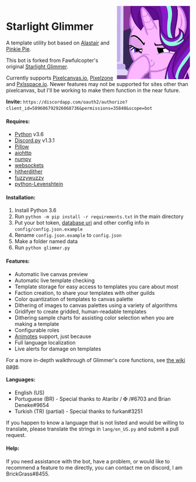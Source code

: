 <img align="right" width="200" height="200" src="avatar.jpg">

# Starlight Glimmer
A template utility bot based on [Alastair](Make-Alastair-Great-Again) and [Pinkie Pie](https://pastebin.com/Tg1p5AnW).

This bot is forked from Fawfulcopter's original [Starlight Glimmer](https://github.com/DiamondIceNS/StarlightGlimmer).

Currently supports [Pixelcanvas.io](https://pixelcanvas.io), [Pixelzone](https://pixelzone.io) and [Pxlsspace.io](https://pxlsspace.io). Newer features may not be supported for sites other than pixelcanvas, but I'll be working to make them function in the near future.

**Invite:** `https://discordapp.com/oauth2/authorize?client_id=589606792926068736&permissions=35840&scope=bot`

#### Requires:
- [Python](https://www.python.org/downloads/release/python-365/) v3.6
- [Discord.py](https://github.com/Rapptz/discord.py/) v1.3.1
- [Pillow](https://pillow.readthedocs.io/en/latest/installation.html)
- [aiohttp](https://aiohttp.readthedocs.io/en/stable/) 
- [numpy](https://www.scipy.org/scipylib/download.html) 
- [websockets](https://pypi.org/project/websockets/)
- [hitherdither](https://www.github.com/hbldh/hitherdither)
- [fuzzywuzzy](https://github.com/seatgeek/fuzzywuzzy) 
- [python-Levenshtein](https://github.com/ztane/python-Levenshtein/) 

#### Installation:
1. Install Python 3.6
2. Run `python -m pip install -r requirements.txt` in the main directory
3. Put your bot token, [database uri](https://docs.sqlalchemy.org/en/13/core/engines.html#database-urls) and other config info in `config/config.json.example`
3. Rename `config.json.example` to `config.json`
4. Make a folder named data
4. Run `python glimmer.py`

#### Features:
- Automatic live canvas preview
- Automatic live template checking
- Template storage for easy access to templates you care about most
- Faction creation, to share your templates with other guilds
- Color quantization of templates to canvas palette
- Dithering of images to canvas palettes using a variety of algorithms
- Gridifyer to create gridded, human-readable templates
- Dithering sample charts for assisting color selection when you are making a template
- Configurable roles
- [Animotes](https://github.com/ev1l0rd/animotes) support, just because
- Full language localization
- Live alerts for damage on templates

For a more in-depth walkthrough of Glimmer's core functions, see [the wiki page](https://github.com/BrickGrass/StarlightGlimmer/wiki).

#### Languages:
- English (US)
- Portuguese (BR) - Special thanks to Ataribr / ✠ /#6703 and Brian Deneke#9654
- Turkish (TR) (partial) - Special thanks to furkan#3251

If you happen to know a language that is not listed and would be willing to translate, please translate the strings in `lang/en_US.py` and submit a pull request.

#### Help:
If you need assistance with the bot, have a problem, or would like to recommend a feature to me directly, you can contact me on discord, I am BrickGrass#8455.

[avatar]: avatar.jpg

